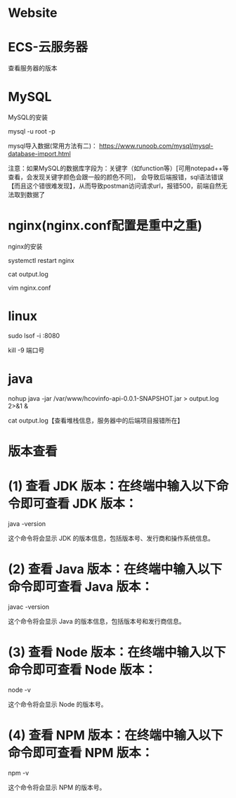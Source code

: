 # Website

# ECS-云服务器
查看服务器的版本

# MySQL
MySQL的安装

mysql -u root -p

mysql导入数据(常用方法有二)：
https://www.runoob.com/mysql/mysql-database-import.html

注意：如果MySQL的数据库字段为：关键字（如function等）[可用notepad++等查看，会发现关键字颜色会跟一般的颜色不同]，
会导致后端报错，sql语法错误【而且这个错很难发现】，从而导致postman访问请求url，报错500，前端自然无法取到数据了

# nginx(nginx.conf配置是重中之重)
nginx的安装

systemctl restart nginx

cat output.log

vim nginx.conf


# linux
sudo lsof -i :8080

kill -9 端口号

# java
nohup java -jar /var/www/hcovinfo-api-0.0.1-SNAPSHOT.jar > output.log 2>&1 &

cat output.log【查看堆栈信息，服务器中的后端项目报错所在】

# 版本查看
# (1) 查看 JDK 版本：在终端中输入以下命令即可查看 JDK 版本：
java -version

这个命令将会显示 JDK 的版本信息，包括版本号、发行商和操作系统信息。

# (2) 查看 Java 版本：在终端中输入以下命令即可查看 Java 版本：
javac -version

这个命令将会显示 Java 的版本信息，包括版本号和发行商信息。

# (3) 查看 Node 版本：在终端中输入以下命令即可查看 Node 版本：
node -v

这个命令将会显示 Node 的版本号。

# (4) 查看 NPM 版本：在终端中输入以下命令即可查看 NPM 版本：
npm -v

这个命令将会显示 NPM 的版本号。
